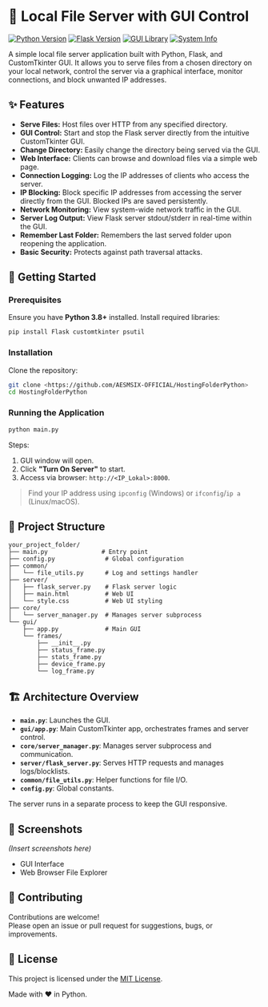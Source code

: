 
# 📁 Local File Server with GUI Control

[![Python Version](https://img.shields.io/badge/python-3.8+-blue.svg)](https://www.python.org/)
[![Flask Version](https://img.shields.io/badge/framework-Flask-blue.svg)](https://flask.palletsprojects.com/)
[![GUI Library](https://img.shields.io/badge/GUI-CustomTkinter-brightgreen.svg)](https://customtkinter.tomschimansky.com/)
[![System Info](https://img.shields.io/badge/system-psutil-orange.svg)](https://psutil.readthedocs.io/)

A simple local file server application built with Python, Flask, and CustomTkinter GUI. It allows you to serve files from a chosen directory on your local network, control the server via a graphical interface, monitor connections, and block unwanted IP addresses.

## ✨ Features

- **Serve Files:** Host files over HTTP from any specified directory.
- **GUI Control:** Start and stop the Flask server directly from the intuitive CustomTkinter GUI.
- **Change Directory:** Easily change the directory being served via the GUI.
- **Web Interface:** Clients can browse and download files via a simple web page.
- **Connection Logging:** Log the IP addresses of clients who access the server.
- **IP Blocking:** Block specific IP addresses from accessing the server directly from the GUI. Blocked IPs are saved persistently.
- **Network Monitoring:** View system-wide network traffic in the GUI.
- **Server Log Output:** View Flask server stdout/stderr in real-time within the GUI.
- **Remember Last Folder:** Remembers the last served folder upon reopening the application.
- **Basic Security:** Protects against path traversal attacks.

## 🚀 Getting Started

### Prerequisites

Ensure you have **Python 3.8+** installed. Install required libraries:

```bash
pip install Flask customtkinter psutil
```

### Installation

Clone the repository:

```bash
git clone <https://github.com/AESMSIX-OFFICIAL/HostingFolderPython>
cd HostingFolderPython
```

### Running the Application

```bash
python main.py
```

Steps:
1. GUI window will open.
2. Click **"Turn On Server"** to start.
3. Access via browser: `http://<IP_Lokal>:8000`.

> Find your IP address using `ipconfig` (Windows) or `ifconfig`/`ip a` (Linux/macOS).

## 📂 Project Structure

```
your_project_folder/
├── main.py               # Entry point
├── config.py              # Global configuration
├── common/
│   └── file_utils.py      # Log and settings handler
├── server/
│   ├── flask_server.py    # Flask server logic
│   ├── main.html          # Web UI
│   └── style.css          # Web UI styling
├── core/
│   └── server_manager.py  # Manages server subprocess
└── gui/
    ├── app.py             # Main GUI
    └── frames/
        ├── __init__.py
        ├── status_frame.py
        ├── stats_frame.py
        ├── device_frame.py
        └── log_frame.py
```

## 🏗️ Architecture Overview

- **`main.py`**: Launches the GUI.
- **`gui/app.py`**: Main CustomTkinter app, orchestrates frames and server control.
- **`core/server_manager.py`**: Manages server subprocess and communication.
- **`server/flask_server.py`**: Serves HTTP requests and manages logs/blocklists.
- **`common/file_utils.py`**: Helper functions for file I/O.
- **`config.py`**: Global constants.

The server runs in a separate process to keep the GUI responsive.

## 📸 Screenshots

*(Insert screenshots here)*

- GUI Interface
- Web Browser File Explorer

## 🤝 Contributing

Contributions are welcome!  
Please open an issue or pull request for suggestions, bugs, or improvements.

## 📄 License

This project is licensed under the [MIT License](LICENSE).

Made with ❤️ in Python.
